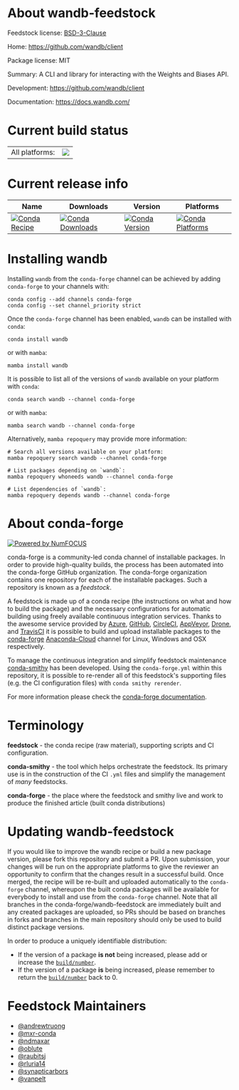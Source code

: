 About wandb-feedstock
=====================

Feedstock license: [BSD-3-Clause](https://github.com/conda-forge/wandb-feedstock/blob/main/LICENSE.txt)

Home: https://github.com/wandb/client

Package license: MIT

Summary: A CLI and library for interacting with the Weights and Biases API.

Development: https://github.com/wandb/client

Documentation: https://docs.wandb.com/

Current build status
====================


<table><tr><td>All platforms:</td>
    <td>
      <a href="https://dev.azure.com/conda-forge/feedstock-builds/_build/latest?definitionId=10362&branchName=main">
        <img src="https://dev.azure.com/conda-forge/feedstock-builds/_apis/build/status/wandb-feedstock?branchName=main">
      </a>
    </td>
  </tr>
</table>

Current release info
====================

| Name | Downloads | Version | Platforms |
| --- | --- | --- | --- |
| [![Conda Recipe](https://img.shields.io/badge/recipe-wandb-green.svg)](https://anaconda.org/conda-forge/wandb) | [![Conda Downloads](https://img.shields.io/conda/dn/conda-forge/wandb.svg)](https://anaconda.org/conda-forge/wandb) | [![Conda Version](https://img.shields.io/conda/vn/conda-forge/wandb.svg)](https://anaconda.org/conda-forge/wandb) | [![Conda Platforms](https://img.shields.io/conda/pn/conda-forge/wandb.svg)](https://anaconda.org/conda-forge/wandb) |

Installing wandb
================

Installing `wandb` from the `conda-forge` channel can be achieved by adding `conda-forge` to your channels with:

```
conda config --add channels conda-forge
conda config --set channel_priority strict
```

Once the `conda-forge` channel has been enabled, `wandb` can be installed with `conda`:

```
conda install wandb
```

or with `mamba`:

```
mamba install wandb
```

It is possible to list all of the versions of `wandb` available on your platform with `conda`:

```
conda search wandb --channel conda-forge
```

or with `mamba`:

```
mamba search wandb --channel conda-forge
```

Alternatively, `mamba repoquery` may provide more information:

```
# Search all versions available on your platform:
mamba repoquery search wandb --channel conda-forge

# List packages depending on `wandb`:
mamba repoquery whoneeds wandb --channel conda-forge

# List dependencies of `wandb`:
mamba repoquery depends wandb --channel conda-forge
```


About conda-forge
=================

[![Powered by
NumFOCUS](https://img.shields.io/badge/powered%20by-NumFOCUS-orange.svg?style=flat&colorA=E1523D&colorB=007D8A)](https://numfocus.org)

conda-forge is a community-led conda channel of installable packages.
In order to provide high-quality builds, the process has been automated into the
conda-forge GitHub organization. The conda-forge organization contains one repository
for each of the installable packages. Such a repository is known as a *feedstock*.

A feedstock is made up of a conda recipe (the instructions on what and how to build
the package) and the necessary configurations for automatic building using freely
available continuous integration services. Thanks to the awesome service provided by
[Azure](https://azure.microsoft.com/en-us/services/devops/), [GitHub](https://github.com/),
[CircleCI](https://circleci.com/), [AppVeyor](https://www.appveyor.com/),
[Drone](https://cloud.drone.io/welcome), and [TravisCI](https://travis-ci.com/)
it is possible to build and upload installable packages to the
[conda-forge](https://anaconda.org/conda-forge) [Anaconda-Cloud](https://anaconda.org/)
channel for Linux, Windows and OSX respectively.

To manage the continuous integration and simplify feedstock maintenance
[conda-smithy](https://github.com/conda-forge/conda-smithy) has been developed.
Using the ``conda-forge.yml`` within this repository, it is possible to re-render all of
this feedstock's supporting files (e.g. the CI configuration files) with ``conda smithy rerender``.

For more information please check the [conda-forge documentation](https://conda-forge.org/docs/).

Terminology
===========

**feedstock** - the conda recipe (raw material), supporting scripts and CI configuration.

**conda-smithy** - the tool which helps orchestrate the feedstock.
                   Its primary use is in the construction of the CI ``.yml`` files
                   and simplify the management of *many* feedstocks.

**conda-forge** - the place where the feedstock and smithy live and work to
                  produce the finished article (built conda distributions)


Updating wandb-feedstock
========================

If you would like to improve the wandb recipe or build a new
package version, please fork this repository and submit a PR. Upon submission,
your changes will be run on the appropriate platforms to give the reviewer an
opportunity to confirm that the changes result in a successful build. Once
merged, the recipe will be re-built and uploaded automatically to the
`conda-forge` channel, whereupon the built conda packages will be available for
everybody to install and use from the `conda-forge` channel.
Note that all branches in the conda-forge/wandb-feedstock are
immediately built and any created packages are uploaded, so PRs should be based
on branches in forks and branches in the main repository should only be used to
build distinct package versions.

In order to produce a uniquely identifiable distribution:
 * If the version of a package **is not** being increased, please add or increase
   the [``build/number``](https://docs.conda.io/projects/conda-build/en/latest/resources/define-metadata.html#build-number-and-string).
 * If the version of a package **is** being increased, please remember to return
   the [``build/number``](https://docs.conda.io/projects/conda-build/en/latest/resources/define-metadata.html#build-number-and-string)
   back to 0.

Feedstock Maintainers
=====================

* [@andrewtruong](https://github.com/andrewtruong/)
* [@mxr-conda](https://github.com/mxr-conda/)
* [@ndmaxar](https://github.com/ndmaxar/)
* [@oblute](https://github.com/oblute/)
* [@raubitsj](https://github.com/raubitsj/)
* [@rluria14](https://github.com/rluria14/)
* [@synapticarbors](https://github.com/synapticarbors/)
* [@vanpelt](https://github.com/vanpelt/)

